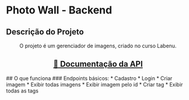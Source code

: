 # Photo Wall - Backend

## Descrição do Projeto
<p align="center">O projeto é um gerenciador de imagens, criado no curso Labenu.</p>

<h2 align="center">
    <a href="https://documenter.getpostman.com/view/13244358/TzCP6mpS#2ef9ea82-6bc7-4f67-a7f1-55c089b534dd">🔗 Documentação da API</a>
</h2>
## O que funciona
### Endpoints básicos:
* Cadastro
* Login
* Criar imagem
* Exibir todas imagens
* Exibir imagem pelo id
* Criar tag
* Exibir todas as tags
